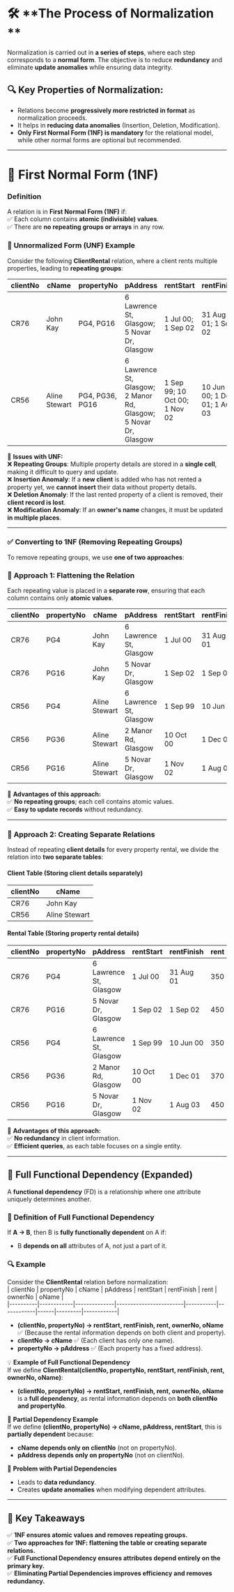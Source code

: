 # 🛠 **The Process of Normalization **  

Normalization is carried out in **a series of steps**, where each step corresponds to a **normal form**. The objective is to reduce **redundancy** and eliminate **update anomalies** while ensuring data integrity.  

## 🔍 **Key Properties of Normalization:**  
- Relations become **progressively more restricted in format** as normalization proceeds.  
- It helps in **reducing data anomalies** (Insertion, Deletion, Modification).  
- **Only First Normal Form (1NF) is mandatory** for the relational model, while other normal forms are optional but recommended.  

---

# 📌 **First Normal Form (1NF)**  
### **Definition**  
A relation is in **First Normal Form (1NF)** if:  
✅ Each column contains **atomic (indivisible) values**.  
✅ There are **no repeating groups or arrays** in any row.  

### 🚨 **Unnormalized Form (UNF) Example**  

Consider the following **ClientRental** relation, where a client rents multiple properties, leading to **repeating groups**:  

| clientNo | cName         | propertyNo | pAddress               | rentStart | rentFinish | rent | ownerNo | oName       |  
|----------|--------------|------------|------------------------|-----------|------------|------|---------|------------|  
| CR76     | John Kay     | PG4, PG16  | 6 Lawrence St, Glasgow; 5 Novar Dr, Glasgow | 1 Jul 00; 1 Sep 02 | 31 Aug 01; 1 Sep 02 | 350; 450 | CO40; CO93 | Tina Murphy; Tony Shaw |  
| CR56     | Aline Stewart | PG4, PG36, PG16 | 6 Lawrence St, Glasgow; 2 Manor Rd, Glasgow; 5 Novar Dr, Glasgow | 1 Sep 99; 10 Oct 00; 1 Nov 02 | 10 Jun 00; 1 Dec 01; 1 Aug 03 | 350; 370; 450 | CO40; CO93; CO93 | Tina Murphy; Tony Shaw; Tony Shaw |  

🚨 **Issues with UNF:**  
❌ **Repeating Groups**: Multiple property details are stored in a **single cell**, making it difficult to query and update.  
❌ **Insertion Anomaly**: If a **new client** is added who has not rented a property yet, we **cannot insert** their data without property details.  
❌ **Deletion Anomaly**: If the last rented property of a client is removed, their **client record is lost**.  
❌ **Modification Anomaly**: If an **owner's name** changes, it must be updated **in multiple places**.  

---

### ✅ **Converting to 1NF (Removing Repeating Groups)**  

To remove repeating groups, we use **one of two approaches**:  

### 📌 **Approach 1: Flattening the Relation**  
Each repeating value is placed in a **separate row**, ensuring that each column contains only **atomic values**.  

| clientNo | propertyNo | cName         | pAddress               | rentStart | rentFinish | rent | ownerNo | oName       |  
|----------|------------|--------------|------------------------|-----------|------------|------|---------|------------|  
| CR76     | PG4       | John Kay      | 6 Lawrence St, Glasgow | 1 Jul 00  | 31 Aug 01  | 350  | CO40    | Tina Murphy |  
| CR76     | PG16      | John Kay      | 5 Novar Dr, Glasgow    | 1 Sep 02  | 1 Sep 02   | 450  | CO93    | Tony Shaw   |  
| CR56     | PG4       | Aline Stewart | 6 Lawrence St, Glasgow | 1 Sep 99  | 10 Jun 00  | 350  | CO40    | Tina Murphy |  
| CR56     | PG36      | Aline Stewart | 2 Manor Rd, Glasgow    | 10 Oct 00 | 1 Dec 01   | 370  | CO93    | Tony Shaw   |  
| CR56     | PG16      | Aline Stewart | 5 Novar Dr, Glasgow    | 1 Nov 02  | 1 Aug 03   | 450  | CO93    | Tony Shaw   |  

📌 **Advantages of this approach:**  
✅ **No repeating groups**; each cell contains atomic values.  
✅ **Easy to update records** without redundancy.  

---

### 📌 **Approach 2: Creating Separate Relations**  
Instead of repeating **client details** for every property rental, we divide the relation into **two separate tables**:  

#### **Client Table** (Storing client details separately)  
| clientNo | cName         |  
|----------|--------------|  
| CR76     | John Kay     |  
| CR56     | Aline Stewart |  

#### **Rental Table** (Storing property rental details)  
| clientNo | propertyNo | pAddress               | rentStart | rentFinish | rent | ownerNo | oName       |  
|----------|------------|------------------------|-----------|------------|------|---------|------------|  
| CR76     | PG4       | 6 Lawrence St, Glasgow | 1 Jul 00  | 31 Aug 01  | 350  | CO40    | Tina Murphy |  
| CR76     | PG16      | 5 Novar Dr, Glasgow    | 1 Sep 02  | 1 Sep 02   | 450  | CO93    | Tony Shaw   |  
| CR56     | PG4       | 6 Lawrence St, Glasgow | 1 Sep 99  | 10 Jun 00  | 350  | CO40    | Tina Murphy |  
| CR56     | PG36      | 2 Manor Rd, Glasgow    | 10 Oct 00 | 1 Dec 01   | 370  | CO93    | Tony Shaw   |  
| CR56     | PG16      | 5 Novar Dr, Glasgow    | 1 Nov 02  | 1 Aug 03   | 450  | CO93    | Tony Shaw   |  

📌 **Advantages of this approach:**  
✅ **No redundancy** in client information.  
✅ **Efficient queries**, as each table focuses on a single entity.  

---

## 🔑 **Full Functional Dependency (Expanded)**  
A **functional dependency** (FD) is a relationship where one attribute uniquely determines another.  

### 📌 **Definition of Full Functional Dependency**  
If **A → B**, then B is **fully functionally dependent** on A if:  
- B **depends on all** attributes of A, not just a part of it.  

### 🔍 **Example**  
Consider the **ClientRental** relation before normalization:  
| clientNo | propertyNo | cName         | pAddress               | rentStart | rentFinish | rent | ownerNo | oName       |  
|----------|------------|--------------|------------------------|-----------|------------|------|---------|------------|  

- **(clientNo, propertyNo) → rentStart, rentFinish, rent, ownerNo, oName** ✅ (Because the rental information depends on both client and property).  
- **clientNo → cName** ✅ (Each client has only one name).  
- **propertyNo → pAddress** ✅ (Each property has a fixed address).  

💡 **Example of Full Functional Dependency**  
If we define **ClientRental(clientNo, propertyNo, rentStart, rentFinish, rent, ownerNo, oName)**:  
- **(clientNo, propertyNo) → rentStart, rentFinish, rent, ownerNo, oName** is a **full dependency**, as rental information depends on **both clientNo and propertyNo**.  

📌 **Partial Dependency Example**  
If we define **(clientNo, propertyNo) → cName, pAddress, rentStart**, this is **partially dependent** because:  
- **cName depends only on clientNo** (not on propertyNo).  
- **pAddress depends only on propertyNo** (not on clientNo).  

🚨 **Problem with Partial Dependencies**  
- Leads to **data redundancy**.  
- Creates **update anomalies** when modifying dependent attributes.  

---

## 📝 **Key Takeaways**  
✅ **1NF ensures atomic values and removes repeating groups.**  
✅ **Two approaches for 1NF: flattening the table or creating separate relations.**  
✅ **Full Functional Dependency ensures attributes depend entirely on the primary key.**  
✅ **Eliminating Partial Dependencies improves efficiency and removes redundancy.**  
